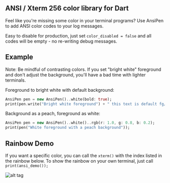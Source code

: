 ANSI / Xterm 256 color library for Dart
------

Feel like you're missing some color in your terminal programs? Use AnsiPen to add ANSI color codes to your log messages.  

Easy to disable for production, just set `color_disabled = false` and all codes will be empty - no re-writing debug messages.  

Example
------
Note: Be mindful of contrasting colors.  If you set "bright white" foreground and don't adjust the background, you'll have a bad time with lighter terminals.  

Foreground to bright white with default background:
```dart
AnsiPen pen = new AnsiPen()..white(bold: true);
print(pen.write("Bright white foreground") + " this text is default fg/bg");
```

Background as a peach, foreground as white:
```dart
AnsiPen pen = new AnsiPen()..white()..rgb(r: 1.0, g: 0.8, b: 0.2);
print(pen("White foreground with a peach background"));
```

Rainbow Demo
------

If you want a specific color, you can call the `xterm()` with the index listed in the rainbow below. To show the rainbow on your own terminal, just call `print(ansi_demo());`

![alt tag](https://raw.github.com/google/ansicolor-dart/master/ansicolor-dart.png)

